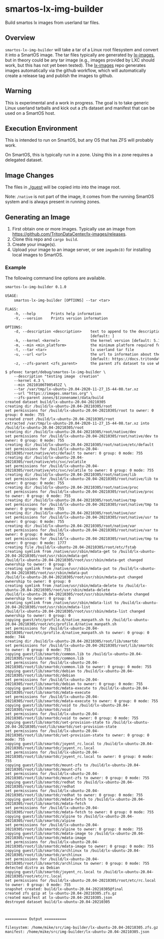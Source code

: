 # smartos-lx-img-builder

Build smartos lx images from userland tar files.

## Overview

`smartos-lx-img-builder` will take a tar of a Linux root filesystem and convert
it into a SmartOS image. The tar files typically are generated by
[lx-images][1], but in theory could be any tar image (e.g., images provided by
LXC should work, but this has not yet been tested). The [lx-images][1] repo
generates images automatically via the github workflow, which will automatically
create a release tag and publish the images to github.

[1]: /TritonDataCenter/lx-images/

## Warning

This is experimental and a work in progress.  The goal is to take generic Linux userland tarballs
and kick out a zfs dataset and manifest that can be used on a SmartOS host.

## Execution Environment

This is intended to run on SmartOS, but any OS that has ZFS will probably work.

On SmartOS, this is typically run in a zone. Using this in a zone requires a
delegated dataset.

## Image Changes

The files in [./guest][2] will be copied into into the image root.

Note: `/native` is not part of the image, it comes from the running SmartOS
system and is always present in running zones.

[2]: ./guest

## Generating an Image

1. First obtain one or more images. Typically use an image from
   <https://github.com/TritonDataCenter/lx-images/releases>.
2. Clone this repo and `cargo build`.
3. Create your image(s).
4. Upload your image to an image server, or see `imgadm(8)` for installing
   local images to SmartOS.

### Example

The following command line options are available.

```txt
smartos-lx-img-builder 0.1.0

USAGE:
    smartos-lx-img-builder [OPTIONS] --tar <tar>

FLAGS:
    -h, --help       Prints help information
    -V, --version    Prints version information

OPTIONS:
    -d, --description <description>    text to append to the description of the image as it would appear in the manifest
                                       [default: ]
    -k, --kernel <kernel>              the kernel version [default: 5.10.0]
    -m, --min <min_platform>           the minimum platform required for the image [default: 20210826T002459Z]
    -t, --tar <tar>                    lx userland tar file
    -u, --url <url>                    the url to information about the image as it would appear in the manifest
                                       [default: https://docs.tritondatacenter.com/public-cloud/instances/infrastructure/images]
    -z, --zfs-parent <zfs_parent>      the parent zfs dataset to use when creating our temporary image [default: ]
```

```shell
$ pfexec target/debug/smartos-lx-img-builder \
    --description "testing image  creation"
    --kernel 4.3 \
    --min 20210106T005452Z \
    --tar /var/tmp/lx-ubuntu-20.04-2020-11-27_15-44-08.tar.xz
    --url "https://images.smartos.org" \
    --zfs-parent zones/$(zonename)/data/build
created dataset build/lx-ubuntu-20.04-20210305
creating dir /build/lx-ubuntu-20.04-20210305/root
set permissions for /build/lx-ubuntu-20.04-20210305/root to owner: 0 group: 0 mode: 755
created zroot /build/lx-ubuntu-20.04-20210305/root
extracted /var/tmp/lx-ubuntu-20.04-2020-11-27_15-44-08.tar.xz into /build/lx-ubuntu-20.04-20210305/root
creating dir /build/lx-ubuntu-20.04-20210305/root/native/dev
set permissions for /build/lx-ubuntu-20.04-20210305/root/native/dev to owner: 0 group: 0 mode: 755
creating dir /build/lx-ubuntu-20.04-20210305/root/native/etc/default
set permissions for /build/lx-ubuntu-20.04-20210305/root/native/etc/default to owner: 0 group: 0 mode: 755
creating dir /build/lx-ubuntu-20.04-20210305/root/native/etc/svc/volatile
set permissions for /build/lx-ubuntu-20.04-20210305/root/native/etc/svc/volatile to owner: 0 group: 0 mode: 755
creating dir /build/lx-ubuntu-20.04-20210305/root/native/lib
set permissions for /build/lx-ubuntu-20.04-20210305/root/native/lib to owner: 0 group: 0 mode: 755
creating dir /build/lx-ubuntu-20.04-20210305/root/native/proc
set permissions for /build/lx-ubuntu-20.04-20210305/root/native/proc to owner: 0 group: 0 mode: 755
creating dir /build/lx-ubuntu-20.04-20210305/root/native/tmp
set permissions for /build/lx-ubuntu-20.04-20210305/root/native/tmp to owner: 0 group: 0 mode: 755
creating dir /build/lx-ubuntu-20.04-20210305/root/native/usr
set permissions for /build/lx-ubuntu-20.04-20210305/root/native/usr to owner: 0 group: 0 mode: 755
creating dir /build/lx-ubuntu-20.04-20210305/root/native/var
set permissions for /build/lx-ubuntu-20.04-20210305/root/native/var to owner: 0 group: 0 mode: 755
set permissions for /build/lx-ubuntu-20.04-20210305/root/native/tmp to owner: 0 group: 0 mode: 1777
creating file /build/lx-ubuntu-20.04-20210305/root/etc/fstab
creating symlink from /native/usr/sbin/mdata-get to /build/lx-ubuntu-20.04-20210305/root/usr/sbin/mdata-get
/build/lx-ubuntu-20.04-20210305/root/usr/sbin/mdata-get changed ownership to owner: 0 group: 0
creating symlink from /native/usr/sbin/mdata-put to /build/lx-ubuntu-20.04-20210305/root/usr/sbin/mdata-put
/build/lx-ubuntu-20.04-20210305/root/usr/sbin/mdata-put changed ownership to owner: 0 group: 0
creating symlink from /native/usr/sbin/mdata-delete to /build/lx-ubuntu-20.04-20210305/root/usr/sbin/mdata-delete
/build/lx-ubuntu-20.04-20210305/root/usr/sbin/mdata-delete changed ownership to owner: 0 group: 0
creating symlink from /native/usr/sbin/mdata-list to /build/lx-ubuntu-20.04-20210305/root/usr/sbin/mdata-list
/build/lx-ubuntu-20.04-20210305/root/usr/sbin/mdata-list changed ownership to owner: 0 group: 0
copying guest/etc/profile.d/native_manpath.sh to /build/lx-ubuntu-20.04-20210305/root/etc/profile.d/native_manpath.sh
set permissions for /build/lx-ubuntu-20.04-20210305/root/etc/profile.d/native_manpath.sh to owner: 0 group: 0 mode: 744
creating dir /build/lx-ubuntu-20.04-20210305/root/lib/smartdc
set permissions for /build/lx-ubuntu-20.04-20210305/root/lib/smartdc to owner: 0 group: 0 mode: 755
copying guest/lib/smartdc/common.lib to /build/lx-ubuntu-20.04-20210305/root/lib/smartdc/common.lib
set permissions for /build/lx-ubuntu-20.04-20210305/root/lib/smartdc/common.lib to owner: 0 group: 0 mode: 755
copying guest/lib/smartdc/debian to /build/lx-ubuntu-20.04-20210305/root/lib/smartdc/debian
set permissions for /build/lx-ubuntu-20.04-20210305/root/lib/smartdc/debian to owner: 0 group: 0 mode: 755
copying guest/lib/smartdc/mdata-execute to /build/lx-ubuntu-20.04-20210305/root/lib/smartdc/mdata-execute
set permissions for /build/lx-ubuntu-20.04-20210305/root/lib/smartdc/mdata-execute to owner: 0 group: 0 mode: 755
copying guest/lib/smartdc/void to /build/lx-ubuntu-20.04-20210305/root/lib/smartdc/void
set permissions for /build/lx-ubuntu-20.04-20210305/root/lib/smartdc/void to owner: 0 group: 0 mode: 755
copying guest/lib/smartdc/set-provision-state to /build/lx-ubuntu-20.04-20210305/root/lib/smartdc/set-provision-state
set permissions for /build/lx-ubuntu-20.04-20210305/root/lib/smartdc/set-provision-state to owner: 0 group: 0 mode: 755
copying guest/lib/smartdc/joyent_rc.local to /build/lx-ubuntu-20.04-20210305/root/lib/smartdc/joyent_rc.local
set permissions for /build/lx-ubuntu-20.04-20210305/root/lib/smartdc/joyent_rc.local to owner: 0 group: 0 mode: 755
copying guest/lib/smartdc/mount-zfs to /build/lx-ubuntu-20.04-20210305/root/lib/smartdc/mount-zfs
set permissions for /build/lx-ubuntu-20.04-20210305/root/lib/smartdc/mount-zfs to owner: 0 group: 0 mode: 755
copying guest/lib/smartdc/redhat to /build/lx-ubuntu-20.04-20210305/root/lib/smartdc/redhat
set permissions for /build/lx-ubuntu-20.04-20210305/root/lib/smartdc/redhat to owner: 0 group: 0 mode: 755
copying guest/lib/smartdc/mdata-fetch to /build/lx-ubuntu-20.04-20210305/root/lib/smartdc/mdata-fetch
set permissions for /build/lx-ubuntu-20.04-20210305/root/lib/smartdc/mdata-fetch to owner: 0 group: 0 mode: 755
copying guest/lib/smartdc/alpine to /build/lx-ubuntu-20.04-20210305/root/lib/smartdc/alpine
set permissions for /build/lx-ubuntu-20.04-20210305/root/lib/smartdc/alpine to owner: 0 group: 0 mode: 755
copying guest/lib/smartdc/mdata-image to /build/lx-ubuntu-20.04-20210305/root/lib/smartdc/mdata-image
set permissions for /build/lx-ubuntu-20.04-20210305/root/lib/smartdc/mdata-image to owner: 0 group: 0 mode: 755
copying guest/lib/smartdc/archlinux to /build/lx-ubuntu-20.04-20210305/root/lib/smartdc/archlinux
set permissions for /build/lx-ubuntu-20.04-20210305/root/lib/smartdc/archlinux to owner: 0 group: 0 mode: 755
detected distro as Debian
copying guest/lib/smartdc/joyent_rc.local to /build/lx-ubuntu-20.04-20210305/root/etc/rc.local
set permissions for /build/lx-ubuntu-20.04-20210305/root/etc/rc.local to owner: 0 group: 0 mode: 755
snapshot created: build/lx-ubuntu-20.04-20210305@final
created zfs gzip at lx-ubuntu-20.04-20210305.zfs.gz
created manifest at lx-ubuntu-20.04-20210305.json
destroyed dataset build/lx-ubuntu-20.04-20210305



========== Output ==========

filesystem: /home/mike/src/img-builder/lx-ubuntu-20.04-20210305.zfs.gz
manifest: /home/mike/src/img-builder/lx-ubuntu-20.04-20210305.json
```
